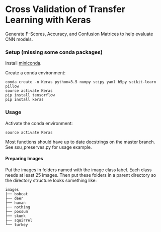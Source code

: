 # Cross Validation of Transfer Learning with Keras
Generate F-Scores, Accuracy, and Confusion Matrices to help evaluate CNN models.

### Setup (missing some conda packages)
Install [miniconda](http://conda.pydata.org/miniconda.html).

Create a conda environment:

    conda create -n Keras python=3.5 numpy scipy yaml h5py scikit-learn pillow
    source activate Keras 
    pip install tensorflow
    pip install keras

### Usage
Activate the conda environment:

    source activate Keras

Most functions should have up to date docstrings on the master branch.
See ssu_preserves.py for usage example.

#### Preparing Images
Put the images in folders named with the image class label. 
Each class needs at least 25 images.
Then put these folders in a parent directory so the directory structure looks something like:

    images
    ├── bobcat
    ├── deer
    ├── human
    ├── nothing
    ├── possum
    ├── skunk
    ├── squirrel
    └── turkey

